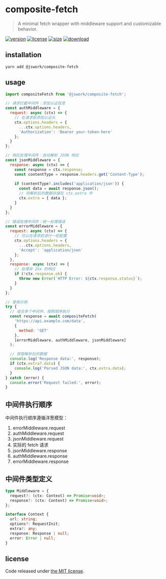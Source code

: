 # composite-fetch
> A minimal fetch wrapper with middleware support and customizable behavior.

[![version][version-image]][version-url]
[![license][license-image]][license-url]
[![size][size-image]][size-url]
[![download][download-image]][download-url]

## installation
```shell
yarn add @jswork/composite-fetch
```

## usage
```js
import compositeFetch from '@jswork/composite-fetch';

// 请求拦截中间件：添加认证信息
const authMiddleware = {
  request: async (ctx) => {
    // 在请求前添加认证头
    ctx.options.headers = {
      ...ctx.options.headers,
      'Authorization': 'Bearer your-token-here'
    };
  }
};

// 响应处理中间件：自动解析 JSON 响应
const jsonMiddleware = {
  response: async (ctx) => {
    const response = ctx.response;
    const contentType = response.headers.get('Content-Type');
    
    if (contentType?.includes('application/json')) {
      const data = await response.json();
      // 将解析后的数据存储在 ctx.extra 中
      ctx.extra = { data };
    }
  }
};

// 错误处理中间件：统一处理错误
const errorMiddleware = {
  request: async (ctx) => {
    // 可以在请求前进行一些配置
    ctx.options.headers = {
      ...ctx.options.headers,
      'Accept': 'application/json'
    };
  },
  response: async (ctx) => {
    // 处理非 2xx 的响应
    if (!ctx.response.ok) {
      throw new Error(`HTTP Error: ${ctx.response.status}`);
    }
  }
};

// 使用示例
try {
  // 组合多个中间件，按照顺序执行
  const response = await compositeFetch(
    'https://api.example.com/data',
    {
      method: 'GET'
    },
    [errorMiddleware, authMiddleware, jsonMiddleware]
  );

  // 获取解析后的数据
  console.log('Response data:', response);
  if (ctx.extra?.data) {
    console.log('Parsed JSON data:', ctx.extra.data);
  }
} catch (error) {
  console.error('Request failed:', error);
}
```

## 中间件执行顺序
中间件执行顺序遵循洋葱模型：
1. errorMiddleware.request
2. authMiddleware.request
3. jsonMiddleware.request
4. 实际的 fetch 请求
5. jsonMiddleware.response
6. authMiddleware.response
7. errorMiddleware.response

## 中间件类型定义
```typescript
type Middleware = {
  request?: (ctx: Context) => Promise<void>;
  response?: (ctx: Context) => Promise<void>;
};

interface Context {
  url: string;
  options?: RequestInit;
  extra?: any;
  response: Response | null;
  error: Error | null;
}
```

## license
Code released under [the MIT license](https://github.com/afeiship/composite-fetch/blob/master/LICENSE.txt).

[version-image]: https://img.shields.io/npm/v/@jswork/composite-fetch
[version-url]: https://npmjs.org/package/@jswork/composite-fetch

[license-image]: https://img.shields.io/npm/l/@jswork/composite-fetch
[license-url]: https://github.com/afeiship/composite-fetch/blob/master/LICENSE.txt

[size-image]: https://img.shields.io/bundlephobia/minzip/@jswork/composite-fetch
[size-url]: https://github.com/afeiship/composite-fetch/blob/master/dist/composite-fetch.min.js

[download-image]: https://img.shields.io/npm/dm/@jswork/composite-fetch
[download-url]: https://www.npmjs.com/package/@jswork/composite-fetch
